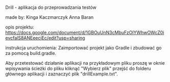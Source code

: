 Drill - aplikacja do przeprowadzania testów 

made by:
Kinga Kaczmarczyk
Anna Baran


opis projektu: 
https://docs.google.com/document/d/1GBOuUnN3cMbuFzOlYWhwOWcZ0ievcfalS8ANEeecjEc/edit?usp=sharing

instrukcja uruchomienia:
Zaimportować projekt jako Gradle i zbudować go za pomocą build.gradle.

Aby przetestować działanie aplikacji na przykładowym pliku proszę w oknie wpisywania ścieżki do pliku kliknąć "Wybierz plik" przejść do folderu głównego aplikacji i zaznaczyć plik "drillExample.txt".

